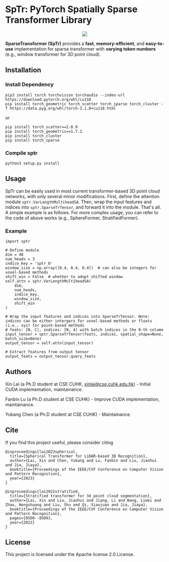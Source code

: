 # SpTr: PyTorch Spatially Sparse Transformer Library

<div align="center">
  <img src="figs/sparse_transformer.png"/>
</div>

**SparseTransformer (SpTr)** provides a **fast**, **memory-efficient**, and **easy-to-use** implementation for sparse transformer with **varying token numbers** (e.g., window transformer for 3D point cloud).


## Installation
### Install Dependency
```
pip3 install torch torchvision torchaudio --index-url https://download.pytorch.org/whl/cu118
pip install torch_geometric torch_scatter torch_sparse torch_cluster -f https://data.pyg.org/whl/torch-2.1.0+cu118.html
```
or 
```
pip install torch_scatter==2.0.9
pip install torch_geometric==1.7.2
pip install torch_cluster
pip install torch_sparse
```

### Compile sptr
```
python3 setup.py install
```


## Usage
SpTr can be easily used in most current transformer-based 3D point cloud networks, with only several minor modifications. First, define the attention module `sptr.VarLengthMultiheadSA`. Then, wrap the input features and indices into `sptr.SparseTrTensor`, and forward it into the module. That's all. A simple example is as follows. For more complex usage, you can refer to the code of above works (e.g., SphereFormer, StratifiedFormer).
### Example
```
import sptr

# Define module
dim = 48
num_heads = 3
indice_key = 'sptr_0'
window_size = np.array([0.4, 0.4, 0.4])  # can also be integers for voxel-based methods
shift_win = False  # whether to adopt shifted window
self.attn = sptr.VarLengthMultiheadSA(
    dim, 
    num_heads, 
    indice_key, 
    window_size, 
    shift_win
)

# Wrap the input features and indices into SparseTrTensor. Note: indices can be either intergers for voxel-based methods or floats (i.e., xyz) for point-based methods
# feats: [N, C], indices: [N, 4] with batch indices in the 0-th column
input_tensor = sptr.SparseTrTensor(feats, indices, spatial_shape=None, batch_size=None)
output_tensor = self.attn(input_tensor)

# Extract features from output tensor
output_feats = output_tensor.query_feats
```

## Authors

Xin Lai (a Ph.D student at CSE CUHK, xinlai@cse.cuhk.edu.hk) - Initial CUDA implementation, maintainance.

Fanbin Lu (a Ph.D student at CSE CUHK) - Improve CUDA implementation, maintainance.

Yukang Chen (a Ph.D student at CSE CUHK) - Maintainance. 


## Cite

If you find this project useful, please consider citing
```
@inproceedings{lai2023spherical,
  title={Spherical Transformer for LiDAR-based 3D Recognition},
  author={Lai, Xin and Chen, Yukang and Lu, Fanbin and Liu, Jianhui and Jia, Jiaya},
  booktitle={Proceedings of the IEEE/CVF Conference on Computer Vision and Pattern Recognition},
  year={2023}
}
```
```
@inproceedings{lai2022stratified,
  title={Stratified transformer for 3d point cloud segmentation},
  author={Lai, Xin and Liu, Jianhui and Jiang, Li and Wang, Liwei and Zhao, Hengshuang and Liu, Shu and Qi, Xiaojuan and Jia, Jiaya},
  booktitle={Proceedings of the IEEE/CVF Conference on Computer Vision and Pattern Recognition},
  pages={8500--8509},
  year={2022}
}
```

## License

This project is licensed under the Apache license 2.0 License.
